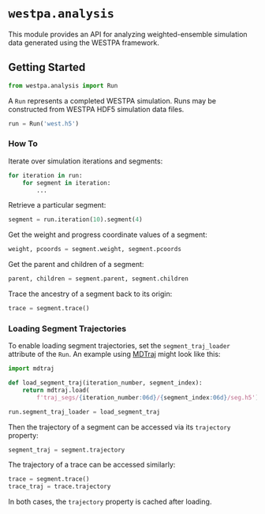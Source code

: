 # `westpa.analysis`

This module provides an API for analyzing weighted-ensemble simulation data
generated using the WESTPA framework.
 
## Getting Started

```py
from westpa.analysis import Run
```
A `Run` represents a completed WESTPA simulation. 
Runs may be constructed from WESTPA HDF5 simulation data files.
```py
run = Run('west.h5')
```

### How To

Iterate over simulation iterations and segments:
```py
for iteration in run:
    for segment in iteration:
        ...
```

Retrieve a particular segment:
```py
segment = run.iteration(10).segment(4)
```

Get the weight and progress coordinate values of a segment:
```py
weight, pcoords = segment.weight, segment.pcoords
```

Get the parent and children of a segment:
```py
parent, children = segment.parent, segment.children
```

Trace the ancestry of a segment back to its origin:
```py
trace = segment.trace()
```

### Loading Segment Trajectories

To enable loading segment trajectories, set the `segment_traj_loader` attribute
of the `Run`. An example using [MDTraj](https://www.mdtraj.org) might look like this:
```py
import mdtraj

def load_segment_traj(iteration_number, segment_index):
    return mdtraj.load(
        f'traj_segs/{iteration_number:06d}/{segment_index:06d}/seg.h5')

run.segment_traj_loader = load_segment_traj
```

Then the trajectory of a segment can be accessed via its `trajectory`
property:
```py
segment_traj = segment.trajectory
```
The trajectory of a trace can be accessed similarly:
```py
trace = segment.trace()
trace_traj = trace.trajectory
```
In both cases, the `trajectory` property is cached after loading.
